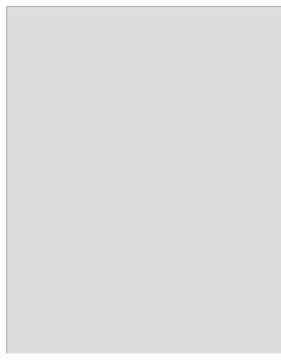<iframe width="1700" height="920" src="https://365umedumy-my.sharepoint.com/:x:/g/personal/u2102787_siswa365_um_edu_my/Eeu5OAPnUo9FmwL16SR0mK4B8y2DPWBTplrpJWXobkJPkg?e=akFtyx&action=embedview&wdbipreview=true&wdAllowInteractivity=True&wdHideSheetTabs=True&Item=dashboard&wdHideHeaders=True&ActiveCell=A35"></iframe>
